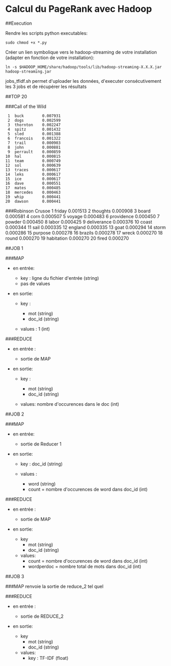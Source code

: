 # Calcul du PageRank avec Hadoop

##Execution

Rendre les scripts python executables:

	sudo chmod +x *.py

Créer un lien symbolique vers le hadoop-streaming de votre installation (adapter en fonction de votre installation):

	ln -s $HADOOP_HOME/share/hadoop/tools/lib/hadoop-streaming-X.X.X.jar hadoop-streaming.jar

jobs_tfidf.sh permet d'uploader les données, d'executer consécutivement les 3 jobs et de récupérer les résultats

##TOP 20

###Call of the Wild

     1	buck		0.007931
     2	dogs		0.002599
     3	thornton	0.002247
     4	spitz		0.001432
     5	sled		0.001388
     6	francois	0.001322
     7	trail		0.000903
     8	john		0.000881
     9	perrault	0.000859
    10	hal			0.000815
    11	team		0.000749
    12	sol			0.000639
    13	traces		0.000617
    14	leks		0.000617
    15	ice			0.000617
    16	dave		0.000551
    17	mates		0.000485
    18	mercedes	0.000463
    19	whip		0.000441
    20	dawson		0.000441

###Robinson Crusoe
     1	friday		0.001513
     2	thoughts	0.000908
     3	board		0.000581
     4	corn		0.000507
     5	voyage		0.000483
     6	providence	0.000450
     7	powder		0.000450
     8	labor		0.000425
     9	deliverance	0.000376
    10	coast		0.000344
    11	sail		0.000335
    12	england		0.000335
    13	goat		0.000294
    14	storm		0.000286
    15	purpose		0.000278
    16	brazils		0.000278
    17	wreck		0.000270
    18	round		0.000270
    19	habitation	0.000270
    20	fired		0.000270


##JOB 1

###MAP
* en entrée:
	* key : ligne du fichier d'entrée (string)
	* pas de values

* en sortie:
	* key : 
		* mot (string)
		* doc_id (string)
	
	* values : 1 (int)

###REDUCE
* en entrée :
	* sortie de MAP

* en sortie:
	* key : 
		* mot (string)
		* doc_id (string)
	
	* values: nombre d'occurences dans le doc (int)


##JOB 2

###MAP
* en entrée:
	* sortie de Reducer 1

* en sortie:
	* key : doc_id (string) 
	
	* values :
		* word (string)
		* count = nombre d'occurences de word dans doc_id (int)

###REDUCE
* en entrée :
	* sortie de MAP

* en sortie:
	* key
		* mot (string)
		* doc_id (string)
	* values:
		* count = nombre d'occurences de word dans doc_id (int)
		* wordperdoc = nombre total de mots dans doc_id (int)

##JOB 3

###MAP
renvoie la sortie de reduce_2 tel quel

###REDUCE
* en entrée :
	* sortie de REDUCE_2

* en sortie:
	* key
		* mot (string)
		* doc_id (string)
	* values:
		* key : TF-IDF (float)
